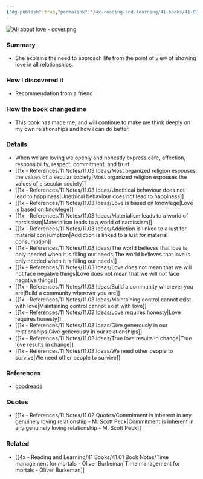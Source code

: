```yaml
---
{"dg-publish":true,"permalink":"/4x-reading-and-learning/41-books/41-02-book-reviews/all-about-love-new-visions-bell-hooks/","title":"All About Love - New Visions - bell hooks","created":"2025-04-14T19:39:37.103+03:00","updated":"2025-10-15T21:49:30.912+03:00"}
---
```


![All about love - cover.png](/img/user/4x%20-%20Reading%20and%20Learning/41%20Books/41.03%20Cover%20images/All%20about%20love%20-%20cover.png)
### Summary
- She explains the need to approach life from the point of view of showing love in all relationships.

### How I discovered it
- Recommendation from a friend

### How the book changed me
- This book has made me, and will continue to make me think deeply on my own relationships and how i can do better.

### Details
- When we are loving we openly and honestly express care, affection, responsibility, respect, commitment, and trust.
- [[1x - References/11 Notes/11.03 Ideas/Most organized religion espouses the values of a secular society\|Most organized religion espouses the values of a secular society]]
- [[1x - References/11 Notes/11.03 Ideas/Unethical behaviour does not lead to happiness\|Unethical behaviour does not lead to happiness]]
- [[1x - References/11 Notes/11.03 Ideas/Love is based on knowlege\|Love is based on knowlege]]
- [[1x - References/11 Notes/11.03 Ideas/Materialism leads to a world of narcissism\|Materialism leads to a world of narcissism]]
- [[1x - References/11 Notes/11.03 Ideas/Addiction is linked to a lust for material consumption\|Addiction is linked to a lust for material consumption]]
- [[1x - References/11 Notes/11.03 Ideas/The world believes that love is only needed when it is filling our needs\|The world believes that love is only needed when it is filling our needs]]
- [[1x - References/11 Notes/11.03 Ideas/Love does not mean that we will not face negative things\|Love does not mean that we will not face negative things]]
- [[1x - References/11 Notes/11.03 Ideas/Build a community wherever you are\|Build a community wherever you are]]
- [[1x - References/11 Notes/11.03 Ideas/Maintaining control cannot exist with love\|Maintaining control cannot exist with love]]
- [[1x - References/11 Notes/11.03 Ideas/Love requires honesty\|Love requires honesty]]
- [[1x - References/11 Notes/11.03 Ideas/Give generously in our relationships\|Give generously in our relationships]]
- [[1x - References/11 Notes/11.03 Ideas/True love results in change\|True love results in change]]
- [[1x - References/11 Notes/11.03 Ideas/We need other people to survive\|We need other people to survive]]

### References
- [goodreads](https://www.goodreads.com/book/show/17607.All_About_Love)

### Quotes
- [[1x - References/11 Notes/11.02 Quotes/Commitment is inherent in any genuinely loving relationship - M. Scott Peck\|Commitment is inherent in any genuinely loving relationship - M. Scott Peck]]

### Related
- [[4x - Reading and Learning/41 Books/41.01 Book Notes/Time management for mortals - Oliver Burkeman\|Time management for mortals - Oliver Burkeman]]
